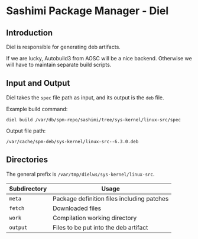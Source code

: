 # Sashimi Package Manager - Diel


## Introduction

Diel is responsible for generating deb artifacts.

If we are lucky, Autobuild3 from AOSC will be a nice backend.
Otherwise we will have to maintain separate build scripts.



## Input and Output

Diel takes the `spec` file path as input,
and its output is the `deb` file.

Example build command:

```
diel build /var/db/spm-repo/sashimi/tree/sys-kernel/linux-src/spec
```

Output file path:

```
/var/cache/spm-deb/sys-kernel/linux-src--6.3.0.deb
```



## Directories

The general prefix is `/var/tmp/dielws/sys-kernel/linux-src`.

| Subdirectory | Usage                                      |
| ------------ | ------------------------------------------ |
| `meta`       | Package definition files including patches |
| `fetch`      | Downloaded files                           |
| `work`       | Compilation working directory              |
| `output`     | Files to be put into the deb artifact      |
